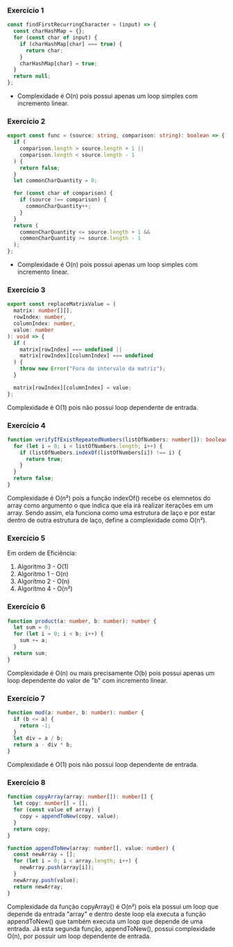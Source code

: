 ### Exercício 1

```typescript
const findFirstRecurringCharacter = (input) => {
  const charHashMap = {};
  for (const char of input) {
    if (charHashMap[char] === true) {
      return char;
    }
    charHashMap[char] = true;
  }
  return null;
};
```

- Complexidade é O(n) pois possui apenas um loop simples com incremento linear.

### Exercício 2

```typescript
export const func = (source: string, comparison: string): boolean => {
  if (
    comparison.length > source.length + 1 ||
    comparison.length < source.length - 1
  ) {
    return false;
  }
  let commonCharQuantity = 0;

  for (const char of comparison) {
    if (source !== comparison) {
      commonCharQuantity++;
    }
  }
  return (
    commonCharQuantity <= source.length + 1 &&
    commonCharQuantity >= source.length - 1
  );
};
```

- Complexidade é O(n) pois possui apenas um loop simples com incremento linear.

### Exercício 3

```typescript
export const replaceMatrixValue = (
  matrix: number[][],
  rowIndex: number,
  columnIndex: number,
  value: number
): void => {
  if (
    matrix[rowIndex] === undefined ||
    matrix[rowIndex][columnIndex] === undefined
  ) {
    throw new Error("Fora do intervalo da matriz");
  }

  matrix[rowIndex][columnIndex] = value;
};
```

Complexidade é O(1) pois não possui loop dependente de entrada.

### Exercício 4

```typescript
function verifyIfExistRepeatedNumbers(listOfNumbers: number[]): boolean {
  for (let i = 0; i < listOfNumbers.length; i++) {
    if (listOfNumbers.indexOf(listOfNumbers[i]) !== i) {
      return true;
    }
  }
  return false;
}
```

Complexidade é O(n²) pois a função indexOf() recebe os elemnetos do array como argumento o que indica que ela irá realizar iterações em um array. Sendo assim, ela funciona como uma estrutura de laço e por estar dentro de outra estrutura de laço, define a complexidade como O(n²).

### Exercício 5

Em ordem de Eficiência:

1. Algorítmo 3 - O(1)
2. Algorítmo 1 - O(n)
3. Algorítmo 2 - O(n)
4. Algorítmo 4 - O(n²)

### Exercício 6

```typescript
function product(a: number, b: number): number {
  let sum = 0;
  for (let i = 0; i < b; i++) {
    sum += a;
  }
  return sum;
}
```

Complexidade é O(n) ou mais precisamente O(b) pois possui apenas um loop dependente do valor de "b" com incremento linear.

### Exercício 7

```typescript
function mod(a: number, b: number): number {
  if (b <= a) {
    return -1;
  }
  let div = a / b;
  return a - div * b;
}
```

Complexidade é O(1) pois não possui loop dependente de entrada.

### Exercício 8

```typescript
function copyArray(array: number[]): number[] {
  let copy: number[] = [];
  for (const value of array) {
    copy = appendToNew(copy, value);
  }
  return copy;
}

function appendToNew(array: number[], value: number) {
  const newArray = [];
  for (let i = 0; i < array.length; i++) {
    newArray.push(array[i]);
  }
  newArray.push(value);
  return newArray;
}
```

Complexidade da função copyArray() é O(n²) pois ela possui um loop que depende da entrada "array" e dentro deste loop ela executa a função appendToNew() que também executa um loop que depende de uma entrada.
Já esta segunda função, appendToNew(), possui complexidade O(n), por possuir um loop dependente de entrada.
